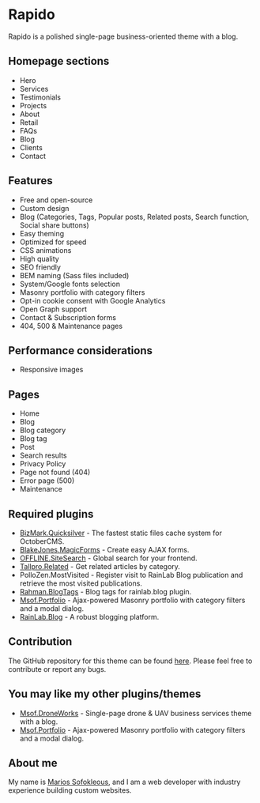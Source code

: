 Rapido
==========
Rapido is a polished single-page business-oriented theme with a blog.

## Homepage sections
* Hero
* Services
* Testimonials
* Projects
* About
* Retail
* FAQs
* Blog
* Clients
* Contact

## Features
* Free and open-source
* Custom design
* Blog (Categories, Tags, Popular posts, Related posts, Search function, Social share buttons)
* Easy theming
* Optimized for speed
* CSS animations
* High quality
* SEO friendly
* BEM naming (Sass files included)
* System/Google fonts selection
* Masonry portfolio with category filters
* Opt-in cookie consent with Google Analytics
* Open Graph support
* Contact & Subscription forms
* 404, 500 & Maintenance pages

## Performance considerations
* Responsive images

## Pages
* Home
* Blog
* Blog category
* Blog tag
* Post
* Search results
* Privacy Policy
* Page not found (404)
* Error page (500)
* Maintenance

## Required plugins
* [BizMark.Quicksilver](https://octobercms.com/plugin/bizmark-quicksilver) - The fastest static files cache system for OctoberCMS.
* [BlakeJones.MagicForms](https://octobercms.com/plugin/blakejones-magicforms) - Create easy AJAX forms.
* [OFFLINE.SiteSearch](https://octobercms.com/plugin/offline-sitesearch) - Global search for your frontend.
* [Tallpro.Related](https://octobercms.com/plugin/tallpro-related) - Get related articles by category.
* PolloZen.MostVisited - Register visit to RainLab Blog publication and retrieve the most visited publications.
* [Rahman.BlogTags](https://octobercms.com/plugin/rahman-blogtags) - Blog tags for rainlab.blog plugin.
* [Msof.Portfolio](https://octobercms.com/plugin/msof-portfolio) - Ajax-powered Masonry portfolio with category filters and a modal dialog.
* [RainLab.Blog](https://octobercms.com/plugin/rainlab-blog) - A robust blogging platform.

## Contribution
The GitHub repository for this theme can be found [here](https://github.com/PictureElement/rapido-theme). Please feel free to contribute or report any bugs.

## You may like my other plugins/themes
- [Msof.DroneWorks](https://octobercms.com/theme/msof-droneworks) - Single-page drone & UAV business services theme with a blog.
- [Msof.Portfolio](https://octobercms.com/plugin/msof-portfolio) - Ajax-powered Masonry portfolio with category filters and a modal dialog.

## About me
My name is [Marios Sofokleous](https://www.msof.me/), and I am a web developer with industry experience building custom websites.